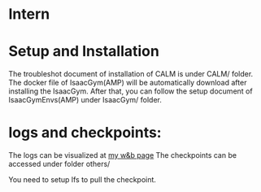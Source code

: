 # Intern

# Setup and Installation

The troubleshot document of installation of CALM is under CALM/ folder.
The docker file of IsaacGym(AMP) will be automatically download after installing the IsaacGym. After that, 
you can follow the setup document of IsaacGymEnvs(AMP) under IsaacGym/ folder. 

# logs and checkpoints:
The logs can be visualized at [my w&b page](https://wandb.ai/yoyostudy/isaacgymenvs)
The checkpoints can be accessed under folder others/

You need to setup lfs to pull the checkpoint. 
 
